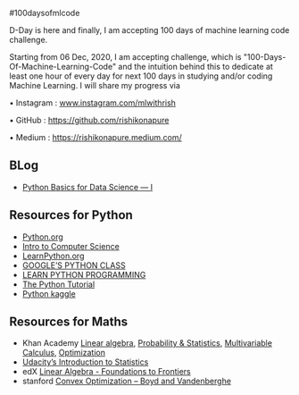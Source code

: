 #100daysofmlcode

D-Day is here and finally, I am accepting 100 days of machine learning code challenge.

Starting from 06 Dec, 2020, I am accepting challenge, which is "100-Days-Of-Machine-Learning-Code" and the intuition behind this to dedicate at least one hour of every day for next 100 days in studying and/or coding Machine Learning. I will share my progress via

• Instagram : www.instagram.com/mlwithrish

• GitHub :  <https://github.com/rishikonapure>
 
• Medium : <https://rishikonapure.medium.com/>

## BLog 
- [Python Basics for Data Science — I](https://medium.com/analytics-vidhya/python-basics-for-data-science-i-7845ff1f3c6e)

## Resources for Python
- [Python.org](https://www.python.org/)
- [Intro to Computer Science](https://www.udacity.com/course/introduction-to-python--ud1110)
- [LearnPython.org](https://www.learnpython.org/)
- [GOOGLE’S PYTHON CLASS](https://developers.google.com/edu/python/)
- [LEARN PYTHON PROGRAMMING](https://www.programiz.com/python-programming)
- [The Python Tutorial](http://www.tutorialspoint.com/python/index.htm)
- [Python kaggle](https://www.kaggle.com/learn/python)

## Resources for Maths
- Khan Academy [Linear algebra](https://www.khanacademy.org/math/linear-algebra), [Probability & Statistics](https://www.khanacademy.org/math/probability), [Multivariable Calculus](https://www.khanacademy.org/math/multivariable-calculus), [Optimization](https://www.khanacademy.org/math/old-differential-calculus/derivative-applications-dc/optimization-dc/e/optimization)
- [Udacity’s Introduction to Statistics](https://www.udacity.com/course/intro-to-statistics--st101)
- edX [Linear Algebra - Foundations to Frontiers](https://www.edx.org/course/linear-algebra-foundations-to-frontiers)
- stanford [Convex Optimization – Boyd and Vandenberghe](https://stanford.edu/~boyd/cvxbook/)

